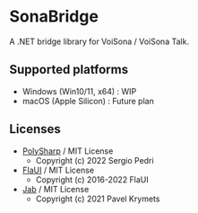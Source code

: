 # SonaBridge

A .NET bridge library for VoiSona / VoiSona Talk.

## Supported platforms

- Windows (Win10/11, x64) : WIP
- macOS (Apple Silicon)  : Future plan

## Licenses

- [PolySharp](https://github.com/Sergio0694/PolySharp) / MIT License
  - Copyright (c) 2022 Sergio Pedri
- [FlaUI](https://github.com/FlaUI/FlaUI) / MIT License
  - Copyright (c) 2016-2022 FlaUI
- [Jab](https://github.com/pakrym/jab) / MIT License
  - Copyright (c) 2021 Pavel Krymets
